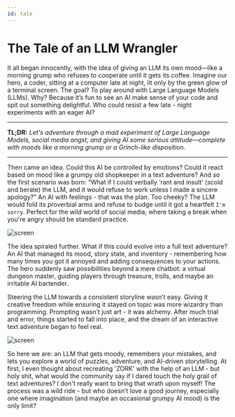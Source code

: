 ```yaml
---
id: tale
---
```


# The Tale of an LLM Wrangler

It all began innocently, with the idea of giving an LLM its own mood—like a morning grump who refuses to cooperate until it gets its coffee. Imagine our hero, a coder, sitting at a computer late at night, lit only by the green glow of a terminal screen. The goal? To play around with Large Language Models (LLMs). Why? Because it’s fun to see an AI make sense of your code and spit out something delightful. Who could resist a few late - night experiments with an eager AI?

---

**TL;DR:** _Let's adventure through a mad experiment of Large Language Models, social media angst, and giving AI some serious attitude—complete with moods like a morning grump or a Grinch-like disposition._

---

Then came an idea. Could this AI be controlled by emotions? Could it react based on mood like a grumpy old shopkeeper in a text adventure? And so the first scenario was born: “What if I could verbally ‘rant and insult’ (scold and berate) the LLM, and it would refuse to work unless I made a sincere apology?” An AI with feelings - that was the plan. Too cheeky? The LLM would fold its proverbial arms and refuse to budge until it got a heartfelt `I'm sorry`. Perfect for the wild world of social media, where taking a break when you're angry should be standard practice.


![screen](/img/state_engine.png)

The idea spiraled further. What if this could evolve into a full text adventure? An AI that managed its mood, story state, and inventory - remembering how many times you got it annoyed and adding consequences to your actions. The hero suddenly saw possibilities beyond a mere chatbot: a virtual dungeon master, guiding players through treasure, trolls, and maybe an irritable AI bartender.

Steering the LLM towards a consistent storyline wasn’t easy. Giving it creative freedom while ensuring it stayed on topic was more wizardry than programming. Prompting wasn’t just art - it was alchemy. After much trial and error, things started to fall into place, and the dream of an interactive text adventure began to feel real.

![screen](/img/dungeon.png)

So here we are: an LLM that gets moody, remembers your mistakes, and lets you explore a world of puzzles, adventure, and AI-driven storytelling. At first, I even thought about recreating 'ZORK' with the help of an LLM - but holy shit, what would the community say if I dared touch the holy grail of text adventures? I don't really want to bring that wrath upon myself! The process was a wild ride - but who doesn’t love a good journey, especially one where imagination (and maybe an occasional grumpy AI mood) is the only limit?

